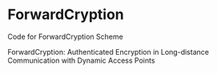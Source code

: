 # ForwardCryption
Code for ForwardCryption Scheme

ForwardCryption: Authenticated Encryption in Long-distance Communication with Dynamic Access Points
